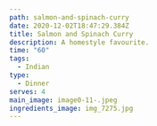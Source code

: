 ```yaml
---
path: salmon-and-spinach-curry
date: 2020-12-02T18:47:29.384Z
title: Salmon and Spinach Curry
description: A homestyle favourite.
time: "60"
tags:
  - Indian
type:
  - Dinner
serves: 4
main_image: image0-11-.jpeg
ingredients_image: img_7275.jpg
---
```

